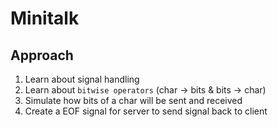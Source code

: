 # Minitalk

## Approach
1. Learn about signal handling
2. Learn about `bitwise operators` (char -> bits & bits -> char)
3. Simulate how bits of a char will be sent and received
4. Create a EOF signal for server to send signal back to client
